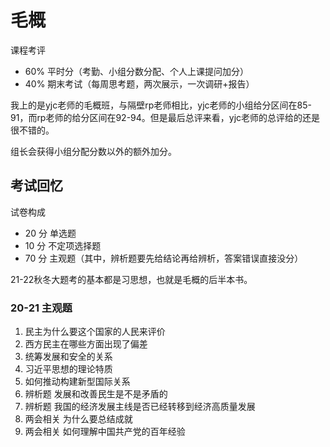 # 毛概
课程考评
* 60% 平时分（考勤、小组分数分配、个人上课提问加分）
* 40% 期末考试（每周思考题，两次展示，一次调研+报告）

我上的是yjc老师的毛概班，与隔壁rp老师相比，yjc老师的小组给分区间在85-91，而rp老师的给分区间在92-94。但是最后总评来看，yjc老师的总评给的还是很不错的。

组长会获得小组分配分数以外的额外加分。

## 考试回忆
试卷构成
* 20 分 单选题
* 10 分 不定项选择题
* 70 分 主观题（其中，辨析题要先给结论再给辨析，答案错误直接没分）

21-22秋冬大题考的基本都是习思想，也就是毛概的后半本书。

### 20-21 主观题
1. 民主为什么要这个国家的人民来评价
2. 西方民主在哪些方面出现了偏差
3. 统筹发展和安全的关系
4. 习近平思想的理论特质
5. 如何推动构建新型国际关系
6. 辨析题 发展和改善民生是不是矛盾的
7. 辨析题 我国的经济发展主线是否已经转移到经济高质量发展
8. 两会相关 为什么要总结成就
9. 两会相关 如何理解中国共产党的百年经验
